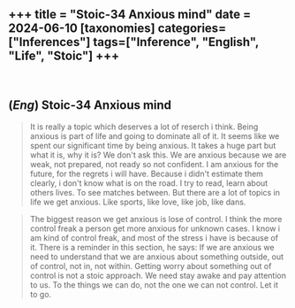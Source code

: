 +++
title = "Stoic-34 Anxious mind"
date = 2024-06-10
[taxonomies]
categories=["Inferences"]
tags=["Inference", "English", "Life", "Stoic"]
+++
---
<br>

## (*Eng*) Stoic-34 Anxious mind
> It is really a topic which deserves a lot of reserch i think. Being anxious is part of life and going to dominate all of it. It seems like we spent our significant time by being anxious. It takes a huge part but what it is, why it is? We don't ask this. We are anxious because we are weak, not prepared, not ready so not confident. I am anxious for the future, for the regrets i will have. Because i didn't estimate them clearly, i don't know what is on the road. I try to read, learn about others lives. To see matches between. But there are a lot of topics in life we get anxious. Like sports, like love, like job, like dans. 

> The biggest reason we get anxious is lose of control. I think the more control freak a person get more anxious for unknown cases. I know i am kind of control freak, and most of the stress i have is because of it. There is a reminder in this section, he says: If we are anxious we need to understand that we are anxious about something outside, out of control, not in, not within. Getting worry about something out of control is not a stoic approach. We need stay awake and pay attention to us. To the things we can do, not the one we can not control. Let it to go. 